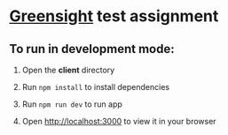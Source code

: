 # [Greensight](https://greensight.ru/) test assignment

## To run in development mode:

1. Open the **client** directory

2. Run `npm install` to install dependencies

3. Run `npm run dev` to run app

4. Open [http://localhost:3000](http://localhost:3000) to view it in your browser
